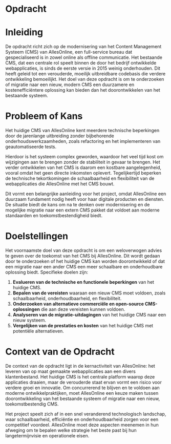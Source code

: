 # **Opdracht**

# Inleiding

De opdracht richt zich op de modernisering van het Content Management Systeem (CMS) van AllesOnline, een full-service bureau dat gespecialiseerd is in zowel online als offline communicatie. Het bestaande CMS, dat een centrale rol speelt binnen de door het bedrijf ontwikkelde webapplicaties, is sinds de eerste versie in 2015 weinig onderhouden. Dit heeft geleid tot een verouderde, moeilijk uitbreidbare codebasis die verdere ontwikkeling bemoeilijkt. Het doel van deze opdracht is om te onderzoeken of migratie naar een nieuw, modern CMS een duurzamere en kostenefficiëntere oplossing kan bieden dan het doorontwikkelen van het bestaande systeem.

# Probleem of Kans

Het huidige CMS van AllesOnline kent meerdere technische beperkingen door de jarenlange uitbreiding zonder bijbehorende onderhoudswerkzaamheden, zoals refactoring en het implementeren van geautomatiseerde tests. 

Hierdoor is het systeem complex geworden, waardoor het veel tijd kost om wijzigingen aan te brengen zonder de stabiliteit in gevaar te brengen. Het verder ontwikkelen van het CMS is daarom een kostbare aangelegenheid, vooral omdat het geen directe inkomsten oplevert. Tegelijkertijd beperken de technische tekortkomingen de schaalbaarheid en flexibiliteit van de webapplicaties die AllesOnline met het CMS bouwt.

Dit vormt een belangrijke aanleiding voor het project, omdat AllesOnline een duurzaam fundament nodig heeft voor haar digitale producten en diensten. De situatie biedt de kans om na te denken over modernisering en de mogelijke migratie naar een extern CMS pakket dat voldoet aan moderne standaarden en toekomstbestendigheid biedt.

# Doelstellingen

Het voornaamste doel van deze opdracht is om een weloverwogen advies te geven over de toekomst van het CMS bij AllesOnline. Dit wordt gedaan door te onderzoeken of het huidige CMS kan worden doorontwikkeld of dat een migratie naar een ander CMS een meer schaalbare en onderhoudbare oplossing biedt. Specifieke doelen zijn:

1. **Evalueren van de technische en functionele beperkingen** van het huidige CMS.
2. **Bepalen van de vereisten** waaraan een nieuw CMS moet voldoen, zoals schaalbaarheid, onderhoudbaarheid, en flexibiliteit.
3. **Onderzoeken van alternatieve commerciële en open-source CMS-oplossingen** die aan deze vereisten kunnen voldoen.
4. **Analyseren van de migratie-uitdagingen** van het huidige CMS naar een nieuw systeem.
5. **Vergelijken van de prestaties en kosten** van het huidige CMS met potentiële alternatieven.

# Context van de Opdracht

De context van de opdracht ligt in de kernactiviteit van AllesOnline: het leveren van op maat gemaakte webapplicaties aan een divers klantenbestand. Het huidige CMS is het centrale platform waarop deze applicaties draaien, maar de verouderde staat ervan vormt een risico voor verdere groei en innovatie. Om concurrerend te blijven en te voldoen aan moderne ontwikkelpraktijken, moet AllesOnline een keuze maken tussen doorontwikkeling van het bestaande systeem of migratie naar een nieuw, toekomstbestendig CMS.

Het project speelt zich af in een snel veranderend technologisch landschap, waar schaalbaarheid, efficiëntie en onderhoudbaarheid zorgen voor een competitief voordeel. AllesOnline moet deze aspecten meenemen in hun afweging om te bepalen welke strategie het beste past bij hun langetermijnvisie en operationele eisen.